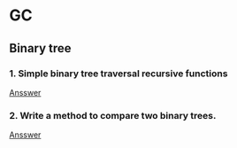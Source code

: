 # GC

## Binary tree
### 1. Simple binary tree traversal recursive functions
[Ansswer](https://github.com/htaiwan/GC/blob/master/BinaryTree/1.md) 

### 2. Write a method to compare two binary trees.
[Ansswer](https://bitbucket.org/htaiwan/facebook_interview/src/559efe45767161297a260ea51ad3a395e6fe994c/Answers/2.md?at=master&fileviewer=file-view-default) 
